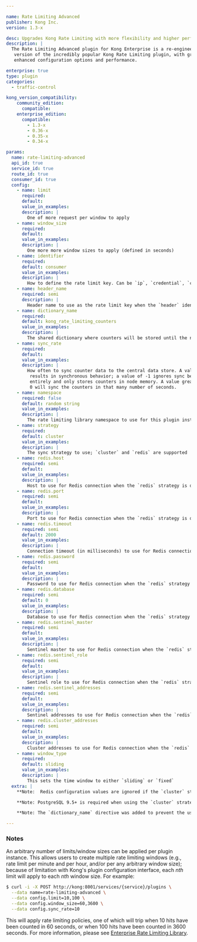 ```yaml
---

name: Rate Limiting Advanced
publisher: Kong Inc.
version: 1.3-x

desc: Upgrades Kong Rate Limiting with more flexibility and higher performance
description: |
  The Rate Limiting Advanced plugin for Kong Enterprise is a re-engineered
   version of the incredibly popular Kong Rate Limiting plugin, with greatly
   enhanced configuration options and performance.

enterprise: true
type: plugin
categories:
  - traffic-control

kong_version_compatibility:
    community_edition:
      compatible:
    enterprise_edition:
      compatible:
        - 1.3-x
        - 0.36-x
        - 0.35-x
        - 0.34-x

params:
  name: rate-limiting-advanced
  api_id: true
  service_id: true
  route_id: true
  consumer_id: true
  config:
    - name: limit
      required:
      default:
      value_in_examples:
      description: |
        One of more request per window to apply
    - name: window_size
      required:
      default:
      value_in_examples:
      description: |
        One more more window sizes to apply (defined in seconds)
    - name: identifier
      required:
      default: consumer
      value_in_examples:
      description: |
        How to define the rate limit key. Can be `ip`, `credential`, `consumer`, `service`, or `header`.
    - name: header_name
      required: semi
      description: |
        Header name to use as the rate limit key when the `header` identifier is defined.
    - name: dictionary_name
      required:
      default: kong_rate_limiting_counters
      value_in_examples:
      description: |
        The shared dictionary where counters will be stored until the next sync cycle
    - name: sync_rate
      required:
      default:
      value_in_examples:
      description: |
        How often to sync counter data to the central data store. A value of 0
         results in synchronous behavior; a value of -1 ignores sync behavior
         entirely and only stores counters in node memory. A value greater than
         0 will sync the counters in that many number of seconds.
    - name: namespace
      required: false
      default: random string
      value_in_examples:
      description: |
        The rate limiting library namespace to use for this plugin instance. Counter data and sync configuration is shared in a namespace.
    - name: strategy
      required:
      default: cluster
      value_in_examples:
      description: |
        The sync strategy to use; `cluster` and `redis` are supported
    - name: redis.host
      required: semi
      default:
      value_in_examples:
      description: |
        Host to use for Redis connection when the `redis` strategy is defined
    - name: redis.port
      required: semi
      default:
      value_in_examples:
      description: |
        Port to use for Redis connection when the `redis` strategy is defined
    - name: redis.timeout
      required: semi
      default: 2000
      value_in_examples:
      description: |
        Connection timeout (in milliseconds) to use for Redis connection when the `redis` strategy is defined
    - name: redis.password
      required: semi
      default:
      value_in_examples:
      description: |
        Password to use for Redis connection when the `redis` strategy is defined. If undefined, no AUTH commands are sent to Redis.
    - name: redis.database
      required: semi
      default: 0
      value_in_examples:
      description: |
        Database to use for Redis connection when the `redis` strategy is defined
    - name: redis.sentinel_master
      required: semi
      default:
      value_in_examples:
      description: |
        Sentinel master to use for Redis connection when the `redis` strategy is defined. Defining this value implies using Redis Sentinel.
    - name: redis.sentinel_role
      required: semi
      default:
      value_in_examples:
      description: |
        Sentinel role to use for Redis connection when the `redis` strategy is defined. Defining this value implies using Redis Sentinel.
    - name: redis.sentinel_addresses
      required: semi
      default:
      value_in_examples:
      description: |
        Sentinel addresses to use for Redis connection when the `redis` strategy is defined. Defining this value implies using Redis Sentinel.
    - name: redis.cluster_addresses
      required: semi
      default:
      value_in_examples:
      description: |
        Cluster addresses to use for Redis connection when the `redis` strategy is defined. Defining this value implies using Redis cluster.
    - name: window_type
      required:
      default: sliding
      value_in_examples:
      description: |
        This sets the time window to either `sliding` or `fixed`
  extra: |
    **Note:  Redis configuration values are ignored if the `cluster` strategy is used.**

    **Note: PostgreSQL 9.5+ is required when using the `cluster` strategy with `postgres` as the backing Kong cluster data store. This requirement varies from the PostgreSQL 9.4+ requirement as described in the <a href="/install/source">Kong Community Edition documentation</a>.**

    **Note: The `dictionary_name` directive was added to prevent the usage of the `kong` shared dictionary, which could lead to `no memory` errors**

---
```


### Notes

An arbitrary number of limits/window sizes can be applied per plugin instance. This allows users to create multiple rate limiting windows (e.g., rate limit per minute and per hour, and/or per any arbitrary window size); because of limitation with Kong's plugin configuration interface, each *nth* limit will apply to each *nth* window size. For example:

```bash
$ curl -i -X POST http://kong:8001/services/{service}/plugins \
  --data name=rate-limiting-advanced \
  --data config.limit=10,100 \
  --data config.window_size=60,3600 \
  --data config.sync_rate=10
```
This will apply rate limiting policies, one of which will trip when 10 hits have been counted in 60 seconds, or when 100 hits have been counted in 3600 seconds. For more information, please see [Enterprise Rate Limiting Library](https://docs.konghq.com/enterprise/references/rate-limiting/).
